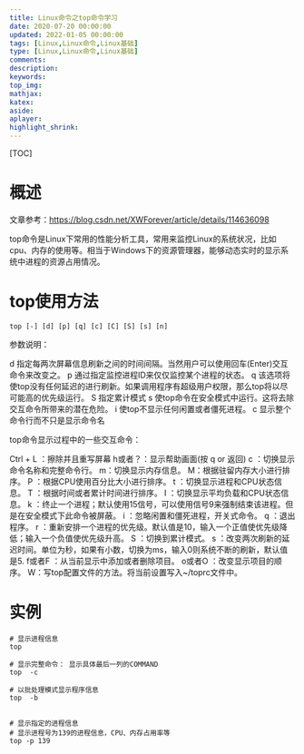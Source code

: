 ```yaml
---
title: Linux命令之top命令学习
date: 2020-07-20 00:00:00
updated: 2022-01-05 00:00:00
tags: [Linux,Linux命令,Linux基础]
type: [Linux,Linux命令,Linux基础]
comments:  
description:  
keywords:  
top_img:
mathjax:
katex:
aside:
aplayer:
highlight_shrink:
---
```


[TOC]

# 概述

文章参考：https://blog.csdn.net/XWForever/article/details/114636098

top命令是Linux下常用的性能分析工具，常用来监控Linux的系统状况，比如cpu、内存的使用等。相当于Windows下的资源管理器，能够动态实时的显示系统中进程的资源占用情况。



# top使用方法

```shell
top [-] [d] [p] [q] [c] [C] [S] [s] [n]
```

参数说明：

d 指定每两次屏幕信息刷新之间的时间间隔。当然用户可以使用回车(Enter)交互命令来改变之。
	p 通过指定监控进程ID来仅仅监控某个进程的状态。
	q 该选项将使top没有任何延迟的进行刷新。如果调用程序有超级用户权限，那么top将以尽可能高的优先级运行。
	S 指定累计模式
	s 使top命令在安全模式中运行。这将去除交互命令所带来的潜在危险。
	i 使top不显示任何闲置或者僵死进程。
	c 显示整个命令行而不只是显示命令名



top命令显示过程中的一些交互命令：

Ctrl + L ：擦除并且重写屏幕
	h或者？：显示帮助画面(按 q or <Esc> 返回)
	c ：切换显示命令名称和完整命令行。
	m：切换显示内存信息。
	M：根据驻留内存大小进行排序。
	P ：根据CPU使用百分比大小进行排序。
	t  ：切换显示进程和CPU状态信息。
	T ：根据时间或者累计时间进行排序。
	I  ：切换显示平均负载和CPU状态信息。
	k ：终止一个进程；默认使用15信号，可以使用信号9来强制结束该进程。但是在安全模式下此命令被屏蔽。
	i  ：忽略闲置和僵死进程，开关式命令。
	q ：退出程序。
	r  ：重新安排一个进程的优先级。默认值是10，输入一个正值使优先级降低；输入一个负值使优先级升高。
	S ：切换到累计模式。
	s  ：改变两次刷新的延迟时间。单位为秒，如果有小数，切换为ms，输入0则系统不断的刷新，默认值是5.
	f或者F ：从当前显示中添加或者删除项目。
	o或者O ：改变显示项目的顺序。
	W：写top配置文件的方法。将当前设置写入~/toprc文件中。



# 实例

```shell
# 显示进程信息
top

# 显示完整命令： 显示具体最后一列的COMMAND
top  -c

# 以批处理模式显示程序信息
top  -b


# 显示指定的进程信息
# 显示进程号为139的进程信息，CPU、内存占用率等
top -p 139
```





















